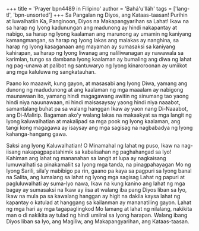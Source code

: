 +++
title = 'Prayer bpn4489 in Filipino'
author = 'Bahá'u'lláh'
tags = ['lang-tl', 'bpn-unsorted']
+++
Sa Pangalan ng Diyos, ang Kataas-taasan! Purihin at luwalhatiin Ka, Panginoon, Diyos na Makapangyarihan sa Lahat! Ikaw na sa harap ng Iyong kadunungan ang madunong ay hindi nakapantay at nabigo, sa harap ng Iyong kaalaman ang marunong ay umamin ng kaniyang kamangmangan, sa harap ng Iyong lakas ang malakas ay nanghina, sa harap ng Iyong kasaganaan ang mayaman ay sumasaksi sa kaniyang kahirapan, sa harap ng Iyong liwanag ang naliliwanagan ay nawawala sa karimlan, tungo sa dambana Iyong kaalaman ay bumaling ang diwa ng lahat ng pag-unawa at palibot ng santuwaryo ng Iyong kinaroroonan ay umiikot ang mga kaluluwa ng sangkatauhan.

Paano ko maaawit, kung gayon, at masasabi ang Iyong Diwa, yamang ang dunong ng madudunong at ang kaalaman ng mga maaalam ay nabigong maunawaan ito, yamang hindi magagawang awitin ng sinumang tao yaong hindi niya nauunawaan, ni hindi maisasaysay yaong hindi niya naaabot, samantalang buhat pa sa walang hanggan Ikaw ay yaon nang Di-Naaabot, ang Di-Malirip. Bagaman ako’y walang lakas na maka­akyat sa mga langit ng Iyong kaluwalhatian at makalipad sa mga pook ng Iyong kaalaman, ang tangi kong magagawa ay isaysay ang mga sagisag na nagbabadya ng Iyong kahanga-hangang gawa.

Saksi ang Iyong Kaluwalhatian! O Minamahal ng lahat ng puso, Ikaw na nag-iisang nakapagpapatahimik sa kabalisahan ng paghahangad sa Iyo! Kahiman ang lahat ng mananahan sa langit at lupa ay nagkaisang lumuwalhati sa pinakamaliit sa Iyong mga tanda, na pinagpahayagan Mo ng Iyong Sarili, sila’y mabibigo pa rin, gaano pa kaya sa pagpuri sa Iyong banal na Salita, ang lumalang sa lahat ng Iyong mga sagisag Lahat ng papuri at pagluluwalhati ay suma-Iyo nawa, Ikaw na kung kanino ang lahat ng mga bagay ay sumasaksi na Ikaw ay iisa at walang iba pang Diyos liban sa Iyo, Ikaw na mula pa sa kawalang hanggan ay higit na dakila kaysa lahat ng kapantay o katulad at hanggang sa kailanman ay mananatiling gayon. Lahat ng mga hari ay mga tagapaglingkod Mo lamang at lahat ng nilalang, nakikita man o di nakikita ay tulad ng hindi umiiral sa Iyong harapan. Walang ibang Diyos liban sa Iyo, ang Magiliw, ang Makapangyarihan, ang Kataas-taasan.
